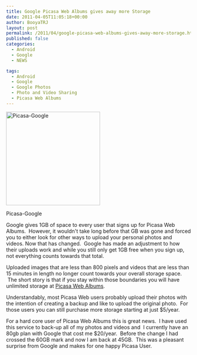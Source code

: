 ```yaml
---
title: Google Picasa Web Albums gives away more Storage
date: 2011-04-05T11:05:18+00:00
author: BooyaTRJ
layout: post
permalink: /2011/04/google-picasa-web-albums-gives-away-more-storage.html
published: false
categories:
  - Android
  - Google
  - NEWS

tags:
  - Android
  - Google
  - Google Photos
  - Photo and Video Sharing
  - Picasa Web Albums
---
```

<div id="attachment_3645" style="width: 266px" class="wp-caption alignleft">
  <a rel="attachment wp-att-3645" href="http://www.booyagadget.com/2011/04/google-picasa-web-albums-gives-away-more-storage.html/picasa-google"><img class="size-full wp-image-3645" title="Picasa-Google" src="http://www.booyagadget.com/wp-content/uploads/2011/04/Picasa-Google.png" alt="Picasa-Google" width="256" height="256" srcset="http://www.booyagadget.com/wp-content/uploads/2011/04/Picasa-Google.png 256w, http://www.booyagadget.com/wp-content/uploads/2011/04/Picasa-Google-250x250.png 250w, http://www.booyagadget.com/wp-content/uploads/2011/04/Picasa-Google-105x105.png 105w" sizes="(max-width: 256px) 100vw, 256px" /></a>
  
  <p class="wp-caption-text">
    Picasa-Google
  </p>
</div>

Google gives 1GB of space to every user that signs up for Picasa Web Albums.  However, it wouldn't take long before that GB was gone and forced you to either look for other ways to upload your personal photos and videos. Now that has changed.  Google has made an adjustment to how their uploads work and while you still only get 1GB free when you sign up, not everything counts towards that total.

Uploaded images that are less than 800 pixels and videos that are less than 15 minutes in length no longer count towards your overall storage space.  The short story is that if you stay within those boundaries you will have unlimited storage at [Picasa Web Albums](http://googlephotos.blogspot.com/).

Understandably, most Picasa Web users probably upload their photos with the intention of creating a backup and like to upload the original photo.  For those users you can still purchase more storage starting at just $5/year.

For a hard core user of Picasa Web Albums this is great news.  I have used this service to back-up all of my photos and videos and  I currently have an 80gb plan with Google that cost me $20/year.  Before the change I had crossed the 60GB mark and now I am back at 45GB.  This was a pleasant surprise from Google and makes for one happy Picasa User.